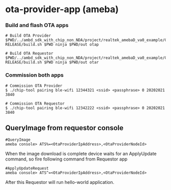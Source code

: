 # ota-provider-app (ameba)

### Build and flash OTA apps


```
# Build OTA Provider
$PWD/../ambd_sdk_with_chip_non_NDA/project/realtek_amebaD_va0_example/GCC-RELEASE/build.sh $PWD ninja $PWD/out otap

# Build OTA Requestor
$PWD/../ambd_sdk_with_chip_non_NDA/project/realtek_amebaD_va0_example/GCC-RELEASE/build.sh $PWD ninja $PWD/out otar
```

### Commission both apps

```
# Commission OTA Provider
$ ./chip-tool pairing ble-wifi 12344321 <ssid> <passphrase> 0 20202021 3840

# Commission OTA Requestor
$ ./chip-tool pairing ble-wifi 12342222 <ssid> <passphrase> 0 20202021 3840
```

## QueryImage from requestor console

```
#QueryImage 
ameba console> ATS%=<OtaProviderIpAddress>,<OtaProviderNodeId>
```

When the image download is complete device waits for an ApplyUpdate command, so
fire following command from Requestor app

```
#ApplyUpdateRequest
ameba console> ATS^=<OtaProviderIpAddress>,<OtaProviderNodeId>
```

After this Requestor will run hello-world application.
